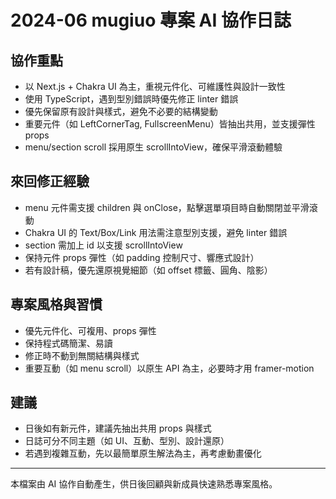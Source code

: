 # 2024-06 mugiuo 專案 AI 協作日誌

## 協作重點

- 以 Next.js + Chakra UI 為主，重視元件化、可維護性與設計一致性
- 使用 TypeScript，遇到型別錯誤時優先修正 linter 錯誤
- 優先保留原有設計與樣式，避免不必要的結構變動
- 重要元件（如 LeftCornerTag, FullscreenMenu）皆抽出共用，並支援彈性 props
- menu/section scroll 採用原生 scrollIntoView，確保平滑滾動體驗

## 來回修正經驗

- menu 元件需支援 children 與 onClose，點擊選單項目時自動關閉並平滑滾動
- Chakra UI 的 Text/Box/Link 用法需注意型別支援，避免 linter 錯誤
- section 需加上 id 以支援 scrollIntoView
- 保持元件 props 彈性（如 padding 控制尺寸、響應式設計）
- 若有設計稿，優先還原視覺細節（如 offset 標籤、圓角、陰影）

## 專案風格與習慣

- 優先元件化、可複用、props 彈性
- 保持程式碼簡潔、易讀
- 修正時不動到無關結構與樣式
- 重要互動（如 menu scroll）以原生 API 為主，必要時才用 framer-motion

## 建議

- 日後如有新元件，建議先抽出共用 props 與樣式
- 日誌可分不同主題（如 UI、互動、型別、設計還原）
- 若遇到複雜互動，先以最簡單原生解法為主，再考慮動畫優化

---

本檔案由 AI 協作自動產生，供日後回顧與新成員快速熟悉專案風格。

